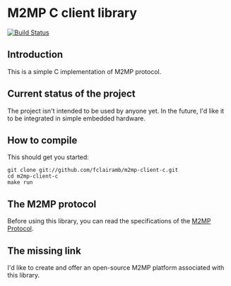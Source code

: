 # M2MP C client library

[![Build Status](https://drone.io/github.com/fclairamb/m2mp-client-c/status.png)](https://drone.io/github.com/fclairamb/m2mp-client-c/latest)

## Introduction 
This is a simple C implementation of M2MP protocol.

## Current status of the project
The project isn't intended to be used by anyone yet. In the future, I'd like it to be integrated in simple embedded hardware.

## How to compile
This should get you started:

    git clone git://github.com/fclairamb/m2mp-client-c.git
    cd m2mp-client-c
    make run

## The M2MP protocol
Before using this library, you can read the specifications of the [M2MP Protocol](http://florent.clairambault.fr/m2mp-protocol). 


## The missing link
I'd like to create and offer an open-source M2MP platform associated with this library.
